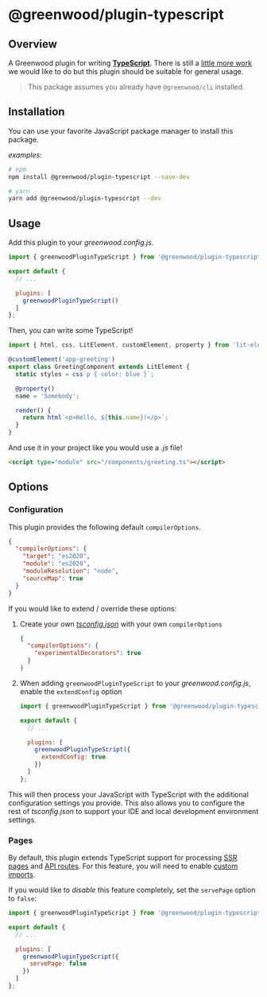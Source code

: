 # @greenwood/plugin-typescript

## Overview

A Greenwood plugin for writing [**TypeScript**](https://www.typescriptlang.org/).   There is still a [little more work](https://github.com/ProjectEvergreen/greenwood/issues/658) we would like to do but this plugin should be suitable for general usage.

> This package assumes you already have `@greenwood/cli` installed.

## Installation

You can use your favorite JavaScript package manager to install this package.

_examples:_
```bash
# npm
npm install @greenwood/plugin-typescript --save-dev

# yarn
yarn add @greenwood/plugin-typescript --dev
```

## Usage

Add this plugin to your _greenwood.config.js_.

```javascript
import { greenwoodPluginTypeScript } from '@greenwood/plugin-typescript';

export default {
  // ...

  plugins: [
    greenwoodPluginTypeScript()
  ]
};
```

Then, you can write some TypeScript!
```ts
import { html, css, LitElement, customElement, property } from 'lit-element';

@customElement('app-greeting')
export class GreetingComponent extends LitElement {
  static styles = css`p { color: blue }`;

  @property()
  name = 'Somebody';

  render() {
    return html`<p>Hello, ${this.name}!</p>`;
  }
}
```

And use it in your project like you would use a _.js_ file!
```html
<script type="module" src="/components/greeting.ts"></script>
```

## Options

### Configuration

This plugin provides the following default `compilerOptions`.

```json
{
  "compilerOptions": {
    "target": "es2020",
    "module": "es2020",
    "moduleResolution": "node",
    "sourceMap": true
  }
}
```

If you would like to extend / override these options:

1. Create your own [_tsconfig.json_](https://www.typescriptlang.org/docs/handbook/tsconfig-json.html) with your own `compilerOptions`
    ```json
    {
      "compilerOptions": {
        "experimentalDecorators": true
      }
    }
    ```
1. When adding `greenwoodPluginTypeScript` to your _greenwood.config.js_, enable the `extendConfig` option
    ```js
    import { greenwoodPluginTypeScript } from '@greenwood/plugin-typescript';

    export default {
      // ...

      plugins: [
        greenwoodPluginTypeScript({
          extendConfig: true
        })
      ]
    };
    ```

This will then process your JavaScript with TypeScript with the additional configuration settings you provide.  This also allows you to configure the rest of _tsconfig.json_ to support your IDE and local development environment settings.

### Pages

By default, this plugin extends TypeScript support for processing [SSR pages](https://www.greenwoodjs.dev/docs/pages/server-rendering/) and [API routes](https://www.greenwoodjs.dev/docs/pages/api-routes/).  For this feature, you will need to enable [custom imports](https://www.greenwoodjs.dev/docs/pages/server-rendering/#custom-imports).

If you would like to _disable_ this feature completely, set the `servePage` option to `false`:

```js
import { greenwoodPluginTypeScript } from '@greenwood/plugin-typescript';

export default {
  // ...

  plugins: [
    greenwoodPluginTypeScript({
      servePage: false
    })
  ]
};
```
